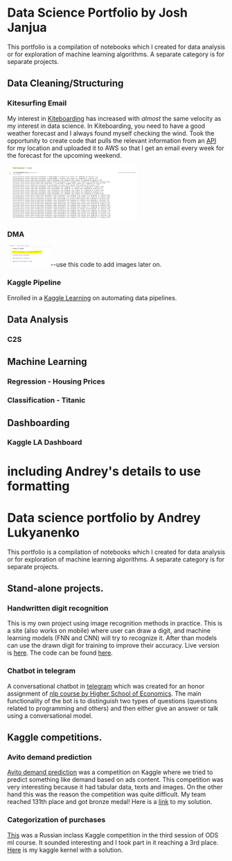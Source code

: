 # Data Science Portfolio by Josh Janjua

This portfolio is a compilation of notebooks which I created for data analysis or for exploration of machine learning algorithms. A separate category is for separate projects.

## Data Cleaning/Structuring

### Kitesurfing Email 
  My interest in [Kiteboarding](https://www.youtube.com/watch?v=yl8hiSHuhiI) has increased with *almost* the same velocity as my interest in data science. In Kiteboarding, you need to have a good weather forecast and I always found myself checking the wind. Took the opportunity to create code that pulls the relevant information from an [API](https://darksky.net/forecast/12.1217,-68.861/us12/en_) for my location and uploaded it to AWS so that I get an email every week for the forecast for the upcoming weekend.
  
<img src="Images/Kiteforecast.JPG" width = "300">

### DMA
<img src="img.JPG" width = "100">--use this code to add images later on.

### Kaggle Pipeline
  Enrolled in a [Kaggle Learning](https://www.kaggle.com/professional-skills-series#pipelines) on automating data pipelines. 



## Data Analysis

### C2S

## Machine Learning

### Regression - Housing Prices
### Classification - Titanic

## Dashboarding

### Kaggle LA Dashboard

# including Andrey's details to use formatting
# Data science portfolio by Andrey Lukyanenko

This portfolio is a compilation of notebooks which I created for data analysis or for exploration of machine learning algorithms. A separate category is for separate projects.

## Stand-alone projects.

### Handwritten digit recognition

This is my own project using image recognition methods in practice. This is a site (also works on mobile) where user can draw a digit, and machine learning models (FNN and CNN) will try to recognize it. After than models can use the drawn digit for training to improve their accuracy. Live version is [here](https://digits-draw-recognize.herokuapp.com/). The code can be found [here](https://github.com/Erlemar/digit-draw-recognize).

### Chatbot in telegram

A conversational chatbot in [telegram](http://t.me/amlnlpbot) which was created for an honor assignment of [nlp course by Higher School of Economics](https://www.coursera.org/learn/language-processing/home/welcome). The main functionality of the bot is to distinguish two types of questions (questions related to programming and others) and then either give an answer or talk using a conversational model.

## Kaggle competitions.

### Avito demand prediction

[Avito demand prediction](https://www.kaggle.com/c/avito-demand-prediction) was a competition on Kaggle where we tried to predict something like demand based on ads content. This competition was very interesting because it had tabular data, texts and images. On the other hand this was the reason the competition was quite difficult. My team reached 131th place and got bronze medal! Here is a [link](https://github.com/Erlemar/Avito_demand_prediction_2018) to my solution.

### Categorization of purchases

[This](https://www.kaggle.com/c/receipt-categorisation) was a Russian inclass Kaggle competition in the third session of ODS ml course. It sounded interesting and I took part in it reaching a 3rd place. [Here](https://www.kaggle.com/artgor/3rd-place-solution) is my kaggle kernel with a solution.
